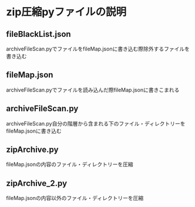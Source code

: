 # zip圧縮pyファイルの説明

## fileBlackList.json
archiveFileScan.pyでファイルをfileMap.jsonに書き込む際除外するファイルを書き込む

## fileMap.json
archiveFileScan.pyでファイルを読み込んだ際fileMap.jsonに書きこまれる

## archiveFileScan.py
archiveFileScan.py自分の階層から含まれる下のファイル・ディレクトリーをfileMap.jsonに書き込む

## zipArchive.py
fileMap.jsonの内容のファイル・ディレクトリーを圧縮

## zipArchive_2.py
fileMap.jsonの内容以外のファイル・ディレクトリーを圧縮